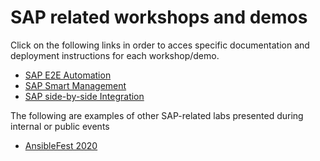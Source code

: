 <!-- ![rh-main](img/Logo-RedHat-D-Color-RGB.png) | ![sap-main](img/SAP_logo.png) -->

# SAP related workshops and demos

Click on the following links in order to acces specific documentation and deployment instructions for each workshop/demo.

- [SAP E2E Automation](sap-e2e-ansible/README.md)
- [SAP Smart Management](sap-smart-management/README.md)
- [SAP side-by-side Integration](sap-integration/README.md)

The following are examples of other SAP-related labs presented during internal or public events

- [AnsibleFest 2020](AnsibleFest2020/README.md)
